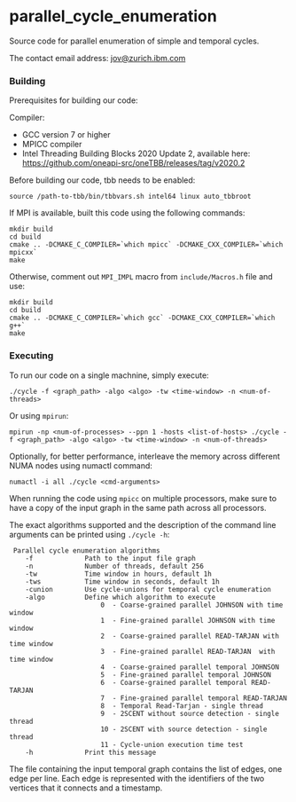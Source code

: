 # parallel_cycle_enumeration

Source code for parallel enumeration of simple and temporal cycles.

The contact email address: jov@zurich.ibm.com

### Building

Prerequisites for building our code:

Compiler: 
- GCC version 7 or higher
- MPICC compiler
- Intel Threading Building Blocks 2020 Update 2, available here: https://github.com/oneapi-src/oneTBB/releases/tag/v2020.2

Before building our code, tbb needs to be enabled:

```
source /path-to-tbb/bin/tbbvars.sh intel64 linux auto_tbbroot
```

If MPI is available, built this code using the following commands:

```
mkdir build
cd build
cmake .. -DCMAKE_C_COMPILER=`which mpicc` -DCMAKE_CXX_COMPILER=`which mpicxx`
make
```

Otherwise, comment out `MPI_IMPL` macro from `include/Macros.h` file and use:
```
mkdir build
cd build
cmake .. -DCMAKE_C_COMPILER=`which gcc` -DCMAKE_CXX_COMPILER=`which g++`
make
```

### Executing

To run our code on a single machnine, simply execute:
```
./cycle -f <graph_path> -algo <algo> -tw <time-window> -n <num-of-threads>
```
Or using `mpirun`:

```
mpirun -np <num-of-processes> --ppn 1 -hosts <list-of-hosts> ./cycle -f <graph_path> -algo <algo> -tw <time-window> -n <num-of-threads>
```

Optionally, for better performance, interleave the memory across different NUMA nodes using numactl command:
```
numactl -i all ./cycle <cmd-arguments>
```

When running the code using `mpicc` on multiple processors, make sure to have a copy of the input graph in the same path across all processors.

The exact algorithms supported and the description of the command line arguments can be printed using `./cycle -h`: 
```
 Parallel cycle enumeration algorithms 
    -f             Path to the input file graph
    -n             Number of threads, default 256
    -tw            Time window in hours, default 1h
    -tws           Time window in seconds, default 1h
    -cunion        Use cycle-unions for temporal cycle enumeration
    -algo          Define which algorithm to execute
                       0  - Coarse-grained parallel JOHNSON with time window
                       1  - Fine-grained parallel JOHNSON with time window
                       2  - Coarse-grained parallel READ-TARJAN with time window
                       3  - Fine-grained parallel READ-TARJAN  with time window
                       4  - Coarse-grained parallel temporal JOHNSON
                       5  - Fine-grained parallel temporal JOHNSON
                       6  - Coarse-grained parallel temporal READ-TARJAN
                       7  - Fine-grained parallel temporal READ-TARJAN
                       8  - Temporal Read-Tarjan - single thread
                       9  - 2SCENT without source detection - single thread
                       10 - 2SCENT with source detection - single thread
                       11 - Cycle-union execution time test
    -h             Print this message
```

The file containing the input temporal graph contains the list of edges, one edge per line. Each edge is represented with the identifiers of the two vertices that it connects and a timestamp.
